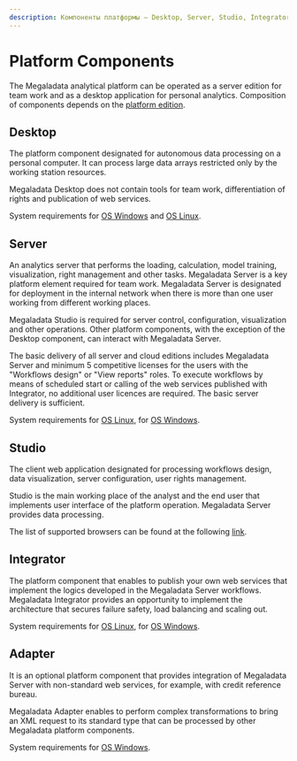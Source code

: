 ```yaml
---
description: Компоненты платформы — Desktop, Server, Studio, Integrator, Adapter.
---
```


# Platform Components

The Megaladata analytical platform can be operated as a server edition for team work and as a desktop application for personal analytics. Composition of components depends on the [platform edition](compare-editions.md).

## Desktop

The platform component designated for autonomous data processing on a personal computer. It can process large data arrays restricted only by the working station resources.

Megaladata Desktop does not contain tools for team work, differentiation of rights and publication of web services.

System requirements for [OS Windows](https://help.loginom.ru/adminguide/desktop/) and [OS Linux](https://help.loginom.ru/adminguide/desktop/linux/).

## Server

An analytics server that performs the loading, calculation, model training, visualization, right management and other tasks. Megaladata Server is a key platform element required for team work. Megaladata Server is designated for deployment in the internal network when there is more than one user working from different working places.

Megaladata Studio is required for server control, configuration, visualization and other operations. Other platform components, with the exception of the Desktop component, can interact with Megaladata Server.

The basic delivery of all server and cloud editions includes Megaladata Server and minimum 5 competitive licenses for the users with the "Workflows design" or "View reports" roles. To execute workflows by means of scheduled start or calling of the web services published with Integrator, no additional user licences are required. The basic server delivery is sufficient.

System requirements for [OS Linux](https://help.loginom.ru/adminguide/linux/server/), for [OS Windows](https://help.loginom.ru/adminguide/windows/server/).

## Studio

The client web application designated for processing workflows design, data visualization, server configuration, user rights management.

Studio is the main working place of the analyst and the end user that implements user interface of the platform operation. Megaladata Server provides data processing.

The list of supported browsers can be found at the following [link](https://help.loginom.ru/adminguide/studio/).

## Integrator

The platform component that enables to publish your own web services that implement the logics developed in the Megaladata Server workflows. Megaladata Integrator provides an opportunity to implement the architecture that secures failure safety, load balancing and scaling out.

System requirements for [OS Linux](https://help.loginom.ru/adminguide/linux/integrator/), for [OS Windows](https://help.loginom.ru/adminguide/windows/integrator/).

## Adapter

It is an optional platform component that provides integration of Megaladata Server with non-standard web services, for example, with credit reference bureau.

Megaladata Adapter enables to perform complex transformations to bring an XML request to its standard type that can be processed by other Megaladata platform components.

System requirements for [OS Windows](https://help.loginom.ru/adminguide/adapter/).
